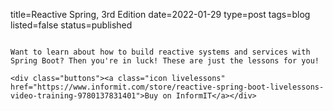 title=Reactive Spring, 3rd Edition
date=2022-01-29
type=post
tags=blog
listed=false
status=published
~~~~~~

Want to learn about how to build reactive systems and services with Spring Boot? Then you're in luck! These are just the lessons for you!

<div class="buttons"><a class="icon livelessons" href="https://www.informit.com/store/reactive-spring-boot-livelessons-video-training-9780137831401">Buy on InformIT</a></div> 